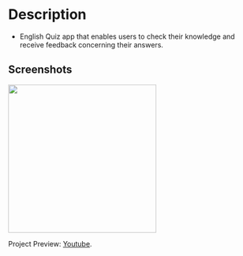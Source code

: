 # Description

- English Quiz app that enables users to check their knowledge and receive feedback concerning their    answers.

## Screenshots
<img src="https://i.imgur.com/Y6t2jqx.gif" width="300">  

Project Preview: [Youtube](https://www.youtube.com/watch?v=kudBGLKiFVs).
